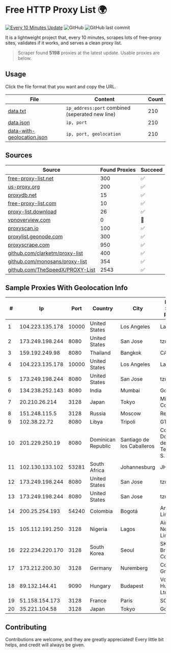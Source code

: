 
# Free HTTP Proxy List 🌍

[![Every 10 Minutes Update](https://github.com/mertguvencli/http-proxy-list/actions/workflows/main.yml/badge.svg?branch=main)](https://github.com/mertguvencli/http-proxy-list/actions/workflows/main.yml)
![GitHub](https://img.shields.io/github/license/mertguvencli/http-proxy-list)
![GitHub last commit](https://img.shields.io/github/last-commit/mertguvencli/http-proxy-list)

It is a lightweight project that, every 10 minutes, scrapes lots of free-proxy sites, validates if it works, and serves a clean proxy list.


> Scraper found **5198** proxies at the latest update. Usable proxies are below.

## Usage

Click the file format that you want and copy the URL.


|File|Content|Count|
|----|-------|-----|
|[data.txt](https://raw.githubusercontent.com/mertguvencli/http-proxy-list/main/proxy-list/data.txt)|`ip_address:port` combined (seperated new line)|210|
|[data.json](https://raw.githubusercontent.com/mertguvencli/http-proxy-list/main/proxy-list/data.json)|`ip, port`|210|
|[data-with-geolocation.json](https://raw.githubusercontent.com/mertguvencli/http-proxy-list/main/proxy-list/data-with-geolocation.json)|`ip, port, geolocation`|210|

## Sources

|Source|Found Proxies|Succeed|
|------|-------------|-------|
|[free-proxy-list.net](https://free-proxy-list.net)|300|✅|
|[us-proxy.org](https://www.us-proxy.org)|200|✅|
|[proxydb.net](http://proxydb.net)|15|✅|
|[free-proxy-list.com](https://free-proxy-list.com/?page=&port=&type%5B%5D=http&type%5B%5D=https&up_time=0&search=Search)|10|✅|
|[proxy-list.download](https://www.proxy-list.download/HTTP)|26|✅|
|[vpnoverview.com](https://vpnoverview.com/privacy/anonymous-browsing/free-proxy-servers)|0|🚫|
|[proxyscan.io](https://www.proxyscan.io)|100|✅|
|[proxylist.geonode.com](https://proxylist.geonode.com/api/proxy-list?limit=300&page=1&sort_by=lastChecked&sort_type=desc&protocols=http,https)|300|✅|
|[proxyscrape.com](https://api.proxyscrape.com/v2/?request=displayproxies&protocol=http&timeout=10000&country=all&ssl=all&anonymity=all)|950|✅|
|[github.com/clarketm/proxy-list](https://raw.githubusercontent.com/clarketm/proxy-list/master/proxy-list-raw.txt)|400|✅|
|[github.com/monosans/proxy-list](https://raw.githubusercontent.com/monosans/proxy-list/main/proxies/http.txt)|354|✅|
|[github.com/TheSpeedX/PROXY-List](https://raw.githubusercontent.com/TheSpeedX/PROXY-List/master/http.txt)|2543|✅|


## Sample Proxies With Geolocation Info

|#|Ip|Port|Country|City|Internet Service Provider|
|-|--|----|-------|----|-------------------------|
|1|104.223.135.178|10000|United States|Los Angeles|LayerHost|
|2|173.249.198.244|8080|United States|San Jose|tzulo, inc.|
|3|159.192.249.98|8080|Thailand|Bangkok|CAT-BB|
|4|104.223.135.178|10000|United States|Los Angeles|LayerHost|
|5|173.249.198.244|8080|United States|San Jose|tzulo, inc.|
|6|134.238.252.143|8080|India|Mumbai|Google LLC|
|7|20.210.26.214|3128|Japan|Tokyo|Microsoft Corporation|
|8|151.248.115.5|3128|Russia|Moscow|Reg.Ru|
|9|102.38.22.72|8080|Libya|Tripoli|GTA|
|10|201.229.250.19|8080|Dominican Republic|Santiago de los Caballeros|Compañía Dominicana de Teléfonos S. A.|
|11|102.130.133.102|53281|South Africa|Johannesburg|JHB-MPLS|
|12|173.249.198.244|8080|United States|San Jose|tzulo, inc.|
|13|173.249.198.244|8080|United States|San Jose|tzulo, inc.|
|14|200.25.254.193|54240|Colombia|Bogotá|Andinet ON Line|
|15|105.112.191.250|3128|Nigeria|Lagos|Airtel Networks Limited|
|16|222.234.220.170|3128|South Korea|Seoul|SK Broadband Co Ltd|
|17|173.212.200.30|3128|Germany|Nuremberg|Contabo GmbH|
|18|89.132.144.41|9090|Hungary|Budapest|Vodafone Hungary Ltd.|
|19|51.158.154.173|3128|France|Paris|SCALEWAY|
|20|35.221.104.58|3128|Japan|Tokyo|Google LLC|



## Contributing

Contributions are welcome, and they are greatly appreciated! Every
little bit helps, and credit will always be given.

